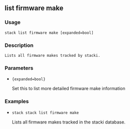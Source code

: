 ## list firmware make

### Usage

`stack list firmware make [expanded=bool]`

### Description


	Lists all firmware makes tracked by stacki.

	

### Parameters
* `{expanded=bool}`

   Set this to list more detailed firmware make information

### Examples

* `stack stack list firmware make`

   Lists all firmware makes tracked in the stacki database.



